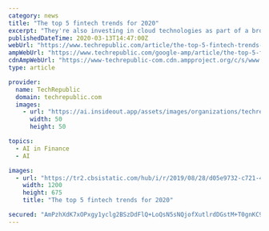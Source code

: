 ```yaml
---
category: news
title: "The top 5 fintech trends for 2020"
excerpt: "They're also investing in cloud technologies as part of a broader digital transformation effort (11%) and automating through AI or robotics (10%), according to the survey. Only 45% of survey respondents said they're in great shape when it comes to their ..."
publishedDateTime: 2020-03-13T14:47:00Z
webUrl: "https://www.techrepublic.com/article/the-top-5-fintech-trends-for-2020/"
ampWebUrl: "https://www.techrepublic.com/google-amp/article/the-top-5-fintech-trends-for-2020/"
cdnAmpWebUrl: "https://www-techrepublic-com.cdn.ampproject.org/c/s/www.techrepublic.com/google-amp/article/the-top-5-fintech-trends-for-2020/"
type: article

provider:
  name: TechRepublic
  domain: techrepublic.com
  images:
    - url: "https://ai.insideout.app/assets/images/organizations/techrepublic.com-50x50.jpg"
      width: 50
      height: 50

topics:
  - AI in Finance
  - AI

images:
  - url: "https://tr2.cbsistatic.com/hub/i/r/2019/08/28/d05e9732-c721-4047-adb6-99e8614dce5a/thumbnail/1200x675/8924a634cce0bc6fd704a70c2f05b914/20190820-synopsys-karen.jpg"
    width: 1200
    height: 675
    title: "The top 5 fintech trends for 2020"

secured: "AmPzhXdK7xOPxgy1yclg2BSzDdFlQ+LoQsN5sNQjofXutlrdDGstM+T0gnKC9HPANn0SR/55nNIdNIanZaLAg3r2d0/u0Ld8wnEVFWHUuswb+hFvaiJdm2shjr0QvSo8FZ8cNSqsLx4TrOZrLwWtm/XG7B9tBg7e0xV2JMoYqYhZkzM9J9fnEQSwh51IBWQWZ4S+1OEjl4+xTwK+GS3F7NzD/UmaG6rmYWlAqT+Es3d0sNJ8pwpOiGVyJwNWAWjgB2c30lXKOoz7yYZfGjXZMSUCv77iQQTGkH/onA/bJ3/t8nnSn2Hy+YJ3KmYEjX3+;+t3jje/0CLUewMfS2M9ukQ=="
---
```


